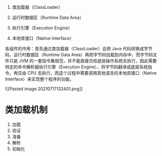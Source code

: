 
1.  类加载器（ClassLoader）
    
2.  运行时数据区（Runtime Data Area）
    
3.  执行引擎（Execution Engine）
    
4.  本地库接口（Native Interface）

各组件的作用：首先通过类加载器（ClassLoader）会把 Java 代码转换成字节码，运行时数据区（Runtime Data Area）再把字节码加载到内存中，而字节码文件只是 JVM 的一套指令集规范，并不能直接交给底层操作系统去执行，因此需要特定的命令解析器执行引擎（Execution Engine），将字节码翻译成底层系统指令，再交由 CPU 去执行，而这个过程中需要调用其他语言的本地库接口（Native Interface）来实现整个程序的功能。

![[Pasted image 20210717132401.png]]

# 类加载机制
1. 加载
2. 验证
3. 准备
4. 解析
5. 初始化

